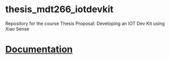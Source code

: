 # thesis_mdt266_iotdevkit
Repository for the course Thesis Proposal: Developing an IOT Dev Kit using Xiao Sense

# [Documentation](https://yshic.github.io/thesis_dev_kit_docs)
